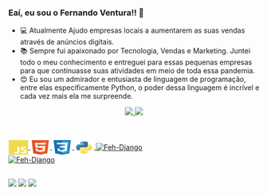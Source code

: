 ### Eaí, eu sou o Fernando Ventura!! 👋

- 💻 Atualmente Ajudo empresas locais a aumentarem as suas vendas através de anúncios digitais.
- 📚 Sempre fui apaixonado por Tecnologia, Vendas e Marketing. Juntei todo o meu conhecimento e entreguei para essas pequenas empresas para que continuasse suas atividades em meio de toda essa pandemia.
- 😍 Eu sou um admirador e entusiasta de linguagem de programação, entre elas especificamente Python, o poder dessa linguagem é incrível e cada vez mais ela me surpreende. 

<div align="center">
  <a href="https://github.com/fehventura12">
  <img height="180em" src="https://github-readme-stats.vercel.app/api?username=fehventura12&show_icons=true&theme=dark&include_all_commits=true&count_private=true"/>
  <img height="180em" src="https://github-readme-stats.vercel.app/api/top-langs/?username=fehventura12&layout=compact&langs_count=7&theme=dark"/>
</div>
  
  ##
  
  <div style="display: inline_block"><br>
  <img align="center" alt="Feh-Js" height="30" width="40" src="https://raw.githubusercontent.com/devicons/devicon/master/icons/javascript/javascript-plain.svg">
  <img align="center" alt="Feh-HTML" height="30" width="40" src="https://raw.githubusercontent.com/devicons/devicon/master/icons/html5/html5-original.svg">
  <img align="center" alt="Feh-CSS" height="30" width="40" src="https://raw.githubusercontent.com/devicons/devicon/master/icons/css3/css3-original.svg">
  <img align="center" alt="Feh-Python" height="30" width="40" src="https://raw.githubusercontent.com/devicons/devicon/master/icons/python/python-original.svg">
    <img align="center" alt="Feh-Django" height="50" width="60" src="https://icongr.am/devicon/django-original.svg?size=148&color=currentColor">
</div>
    <img align="center" alt="Feh-Django" height="50" width="60" src="https://icongr.am/devicon/mysql-original-wordmark.svg?size=148&color=currentColor">
</div>
  
  ##
  
  <div>
  <a href="https://instagram.com/fehventura12" target="_blank"><img src="https://img.shields.io/badge/-Instagram-%23E4405F?style=for-the-badge&logo=instagram&logoColor=white" target="_blank"></a>
  <a href = "mailto:fernando.saventura@gmail.com"><img src="https://img.shields.io/badge/-Gmail-%23333?style=for-the-badge&logo=gmail&logoColor=white" target="_blank"></a>
  <a href="https://www.linkedin.com/in/fernando-ventura-6083a4174/" target="_blank"><img src="https://img.shields.io/badge/-LinkedIn-%230077B5?style=for-the-badge&logo=linkedin&logoColor=white" target="_blank"></a>
  </div>

